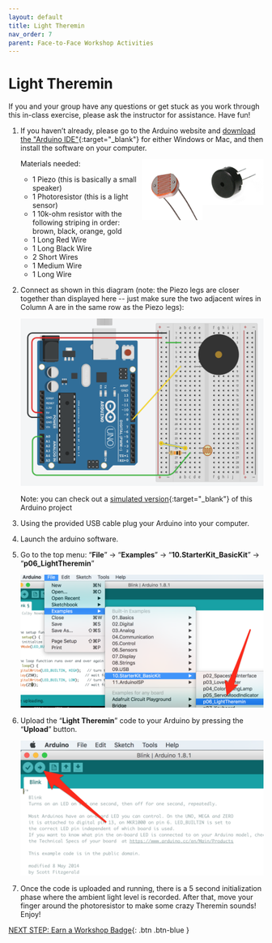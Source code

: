 ```yaml
---
layout: default
title: Light Theremin
nav_order: 7
parent: Face-to-Face Workshop Activities
---
```


# Light Theremin

If you and your group have any questions or get stuck as you work through this in-class exercise, please ask the instructor for assistance.  Have fun!

1.  If you haven’t already, please go to the Arduino website and [download the "Arduino IDE"](https://www.arduino.cc/en/Main/Software){:target="_blank"} for either Windows or Mac, and then install the software on your computer.

    Materials needed:
    <img src="..\images\in-person_workshops\light_theremin\piezo.png" alt="piezo" style="float:right;width:120px;">
    <img src="..\images\in-person_workshops\light_theremin\photores.png" alt="photoresistor" style="float:right;width:120px;">
    - 1 Piezo (this is basically a small speaker)
    - 1 Photoresistor (this is a light sensor)
    - 1 10k-ohm resistor with the following striping in order: brown, black, orange, gold
    - 1 Long Red Wire
    - 1 Long Black Wire
    - 2 Short Wires
    - 1 Medium Wire
    - 1 Long Wire

2.  Connect as shown in this diagram (note: the Piezo legs are closer together than displayed here -- just make sure the two adjacent wires in Column A are in the same row as the Piezo legs):

    <img src="..\images\in-person_workshops\light_theremin\breadboard_schematic.png" alt="breadboard" style="width:480px;">

    Note: you can check out a [simulated version](https://goo.gl/Tq5TpD){:target="_blank"} of this Arduino project

3.  Using the provided USB cable plug your Arduino into your computer.

4.  Launch the arduino software.

5.  Go to the top menu: “**File**” -> “**Examples**” -> “**10.StarterKit_BasicKit**” -> “**p06_LightTheremin**”

    <img src="..\images\in-person_workshops\light_theremin\menus.png" alt="menu navigation" style="width:480px;">

6.  Upload the “**Light Theremin**” code to your Arduino by pressing the “**Upload**” button.

    <img src="..\images\in-person_workshops\light_theremin\upload.png" alt="upload" style="width:480px;">

7.  Once the code is uploaded and running, there is a 5 second initialization phase where the ambient light level is recorded. After that, move your finger around the photoresistor to make some crazy Theremin sounds!  Enjoy!

[NEXT STEP: Earn a Workshop Badge](../informal-credentials.html){: .btn .btn-blue }
